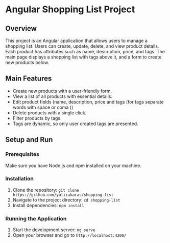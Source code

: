 # Angular Shopping List Project

## Overview

This project is an Angular application that allows users to manage a shopping list. Users can create, update, delete, and view product details. Each product has attributes such as name, description, price, and tags. The main page displays a shopping list with tags above it, and a form to create new products below.

## Main Features

- Create new products with a user-friendly form.
- View a list of all products with essential details.
- Edit product fields (name, description, price and tags (for tags separate words with space or coma ))
- Delete products with a single click.
- Filter products by tags.
- Tags are dynamic, so only user created tags are presented.

## Setup and Run

### Prerequisites

Make sure you have Node.js and npm installed on your machine.

### Installation

1. Clone the repository: `git clone https://github.com/yuliiakaras/shopping-list`
2. Navigate to the project directory: `cd shopping-list`
3. Install dependencies: `npm install`

### Running the Application

1. Start the development server: `ng serve`
2. Open your browser and go to `http://localhost:4200/`
